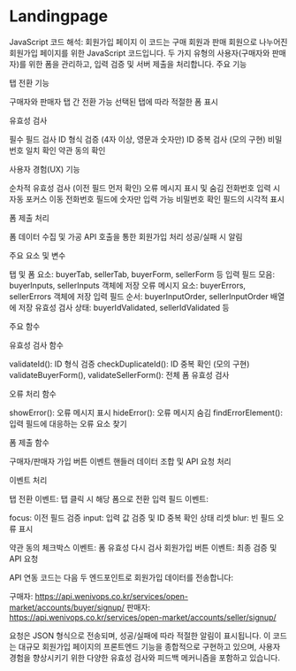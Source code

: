 # Landingpage
JavaScript 코드 해석: 회원가입 페이지
이 코드는 구매 회원과 판매 회원으로 나누어진 회원가입 페이지를 위한 JavaScript 코드입니다. 두 가지 유형의 사용자(구매자와 판매자)를 위한 폼을 관리하고, 입력 검증 및 서버 제출을 처리합니다.
주요 기능

탭 전환 기능

구매자와 판매자 탭 간 전환 가능
선택된 탭에 따라 적절한 폼 표시


유효성 검사

필수 필드 검사
ID 형식 검증 (4자 이상, 영문과 숫자만)
ID 중복 검사 (모의 구현)
비밀번호 일치 확인
약관 동의 확인


사용자 경험(UX) 기능

순차적 유효성 검사 (이전 필드 먼저 확인)
오류 메시지 표시 및 숨김
전화번호 입력 시 자동 포커스 이동
전화번호 필드에 숫자만 입력 가능
비밀번호 확인 필드의 시각적 표시


폼 제출 처리

폼 데이터 수집 및 가공
API 호출을 통한 회원가입 처리
성공/실패 시 알림



주요 요소 및 변수

탭 및 폼 요소: buyerTab, sellerTab, buyerForm, sellerForm 등
입력 필드 모음: buyerInputs, sellerInputs 객체에 저장
오류 메시지 요소: buyerErrors, sellerErrors 객체에 저장
입력 필드 순서: buyerInputOrder, sellerInputOrder 배열에 저장
유효성 검사 상태: buyerIdValidated, sellerIdValidated 등

주요 함수

유효성 검사 함수

validateId(): ID 형식 검증
checkDuplicateId(): ID 중복 확인 (모의 구현)
validateBuyerForm(), validateSellerForm(): 전체 폼 유효성 검사


오류 처리 함수

showError(): 오류 메시지 표시
hideError(): 오류 메시지 숨김
findErrorElement(): 입력 필드에 대응하는 오류 요소 찾기


폼 제출 함수

구매자/판매자 가입 버튼 이벤트 핸들러
데이터 조합 및 API 요청 처리



이벤트 처리

탭 전환 이벤트: 탭 클릭 시 해당 폼으로 전환
입력 필드 이벤트:

focus: 이전 필드 검증
input: 입력 값 검증 및 ID 중복 확인 상태 리셋
blur: 빈 필드 오류 표시


약관 동의 체크박스 이벤트: 폼 유효성 다시 검사
회원가입 버튼 이벤트: 최종 검증 및 API 요청

API 연동
코드는 다음 두 엔드포인트로 회원가입 데이터를 전송합니다:

구매자: https://api.wenivops.co.kr/services/open-market/accounts/buyer/signup/
판매자: https://api.wenivops.co.kr/services/open-market/accounts/seller/signup/

요청은 JSON 형식으로 전송되며, 성공/실패에 따라 적절한 알림이 표시됩니다.
이 코드는 대규모 회원가입 페이지의 프론트엔드 기능을 종합적으로 구현하고 있으며, 사용자 경험을 향상시키기 위한 다양한 유효성 검사와 피드백 메커니즘을 포함하고 있습니다.
